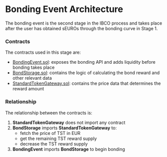 # Bonding Event Architecture
The bonding event is the second stage in the IBCO process and takes place after the user has obtained sEUROs through the bonding curve in Stage 1.


### Contracts
The contracts used in this stage are:

- [BondingEvent.sol](../../contracts/BondingEvent.sol): exposes the bonding API and adds liquidity before bonding takes place
- [BondStorage.sol](../../contracts/BondStorage.sol): contains the logic of calculating the bond reward and other relevant data
- [StandardTokenGateway.sol](../../contracts/StandardTokenGateway.sol): contains the price data that determines the reward amount

### Relationship
The relationship between the contracts is:
1. **StandardTokenGateway** does not import any contract
2. **BondStorage** imports **StandardTokenGateway** to:
   * fetch the price of TST in EUR
   * get the remaining TST reward supply
   * decrease the TST reward supply
3. **BondingEvent** imports **BondStorage** to begin bonding
